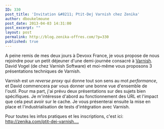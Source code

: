 ```yaml
---
ID: 330
post_title: 'Invitation &#8211; Ptit-Dej Varnish chez Zenika'
author: dboukelmoune
post_date: 2013-04-03 14:31:00
post_excerpt: ""
layout: post
permalink: http://blog.zenika-offres.com/?p=330
published: true
---
```

<p>A peine remis de mes deux jours à Devoxx France, je vous propose de nous rejoindre pour un petit déjeuner d'une demi-journée consacré à <a href="https://www.varnish-cache.org" hreflang="en">Varnish</a>. David Vogel (de chez Varnish Software) et moi-même vous proposons 3 présentations techniques de Varnish.</p> <p>Varnish est un <em>reverse proxy</em> qui donne tout son sens au mot <em>performance</em>, et David commencera par vous donner une bonne vue d'ensemble de l'outil. Pour ma part, j'ai prévu deux présentations sur des sujets bien spécifiques. Je m'intéresse d'abord au fonctionnement des URL et l'impact que cela peut avoir sur le cache. Je vous présenterai ensuite la mise en place et l'industrialisation de tests d'intégration avec Varnish.</p> <p>Pour toutes les infos pratiques et les inscriptions, c'est ici: <a href="http://zenika.com/ptit-dej-varnish.html" title="http://zenika.com/ptit-dej-varnish.html">http://zenika.com/ptit-dej-varnish....</a></p>